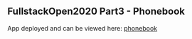 ## FullstackOpen2020 Part3 - Phonebook

App deployed and can be viewed here: [phonebook](https://shakh-phonebook.herokuapp.com/)
